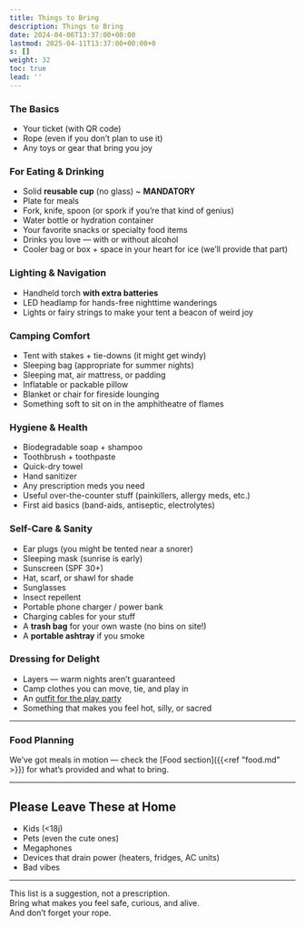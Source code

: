 ```yaml
---
title: Things to Bring
description: Things to Bring
date: 2024-04-06T13:37:00+00:00
lastmod: 2025-04-11T13:37:00+00:00+0
s: []
weight: 32
toc: true
lead: ''
---
```


### The Basics
- Your ticket (with QR code)
- Rope (even if you don’t plan to use it)
- Any toys or gear that bring you joy

### For Eating & Drinking
- Solid **reusable cup** (no glass) ~ **MANDATORY**
- Plate for meals
- Fork, knife, spoon (or spork if you’re that kind of genius)
- Water bottle or hydration container
- Your favorite snacks or specialty food items
- Drinks you love — with or without alcohol
- Cooler bag or box + space in your heart for ice (we’ll provide that part)

### Lighting & Navigation
- Handheld torch **with extra batteries**
- LED headlamp for hands-free nighttime wanderings
- Lights or fairy strings to make your tent a beacon of weird joy

### Camping Comfort
- Tent with stakes + tie-downs (it might get windy)
- Sleeping bag (appropriate for summer nights)
- Sleeping mat, air mattress, or padding
- Inflatable or packable pillow
- Blanket or chair for fireside lounging
- Something soft to sit on in the amphitheatre of flames

### Hygiene & Health
- Biodegradable soap + shampoo
- Toothbrush + toothpaste
- Quick-dry towel
- Hand sanitizer
- Any prescription meds you need
- Useful over-the-counter stuff (painkillers, allergy meds, etc.)
- First aid basics (band-aids, antiseptic, electrolytes)

### Self-Care & Sanity
- Ear plugs (you might be tented near a snorer)
- Sleeping mask (sunrise is early)
- Sunscreen (SPF 30+)
- Hat, scarf, or shawl for shade
- Sunglasses
- Insect repellent
- Portable phone charger / power bank
- Charging cables for your stuff
- A **trash bag** for your own waste (no bins on site!)
- A **portable ashtray** if you smoke

### Dressing for Delight
- Layers — warm nights aren’t guaranteed
- Camp clothes you can move, tie, and play in
- An [outfit for the play party](/dresscode)
- Something that makes you feel hot, silly, or sacred

---

### Food Planning

We’ve got meals in motion — check the [Food section]({{<ref "food.md" >}}) for what’s provided and what to bring.

---

## Please Leave These at Home

- Kids (<18j)
- Pets (even the cute ones)
- Megaphones
- Devices that drain power (heaters, fridges, AC units)
- Bad vibes

---

This list is a suggestion, not a prescription.  
Bring what makes you feel safe, curious, and alive.  
And don’t forget your rope.

